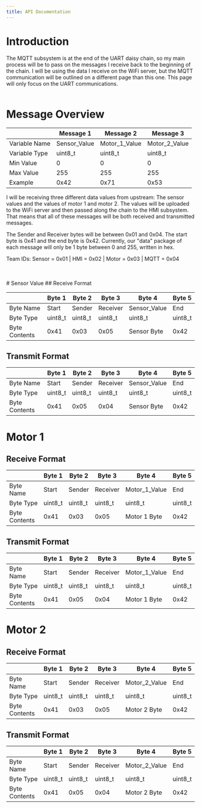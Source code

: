 ```yaml
---
title: API Documentation
---
```


# Introduction
The MQTT subsystem is at the end of the UART daisy chain, so my main process will be to pass on the messages I receive back to the beginning of the chain. I will be using the data I receive on the WiFi server, but the MQTT communication will be outlined on a different page than this one. This page will only focus on the UART communications.
<br>
<br>
# Message Overview

|               |   Message 1  |   Message 2   |   Message 3   |
| ------------- | ------------ | ------------- | ------------- |
| Variable Name | Sensor_Value | Motor_1_Value | Motor_2_Value |
| Variable Type |    uint8_t   |    uint8_t    |    uint8_t    |
|   Min Value   |       0      |       0       |       0       |
|   Max Value   |      255     |      255      |      255      |
|    Example    |      0x42      |       0x71      |      0x53      |

I will be receiving three different data values from upstream: The sensor values and the values of motor 1 and motor 2. The values will be uploaded to the WiFi server and then passed along the chain to the HMI subsystem. That means that all of these messages will be both received and transmitted messages.

The Sender and Receiver bytes will be between 0x01 and 0x04. The start byte is 0x41 and the end byte is 0x42. Currently, our "data" package of each message will only be 1 byte between 0 and 255, written in hex.

Team IDs: Sensor = 0x01 | HMI = 0x02 | Motor = 0x03 | MQTT = 0x04


<br>
<br>
# Sensor Value
## Receive Format

|               |  Byte 1 |  Byte 2 |  Byte 3  |    Byte 4    |  Byte 5 |
| ------------- | ------- | ------- | -------- | ------------ | ------- |
|   Byte Name   |   Start |  Sender | Receiver | Sensor_Value |   End   |
|   Byte Type   | uint8_t | uint8_t |  uint8_t |    uint8_t   | uint8_t |
| Byte Contents |   0x41  |   0x03  |   0x05   |  Sensor Byte |   0x42  |

## Transmit Format

|               |  Byte 1 |  Byte 2 |  Byte 3  |    Byte 4    |  Byte 5 |
| ------------- | ------- | ------- | -------- | ------------ | ------- |
|   Byte Name   |   Start |  Sender | Receiver | Sensor_Value |   End   |
|   Byte Type   | uint8_t | uint8_t |  uint8_t |    uint8_t   | uint8_t |
| Byte Contents |   0x41  |   0x05  |   0x04   |  Sensor Byte |   0x42  |

# Motor 1
## Receive Format

|               |  Byte 1 |  Byte 2 |  Byte 3  |     Byte 4    |  Byte 5 |
| ------------- | ------- | ------- | -------- | ------------- | ------- |
|   Byte Name   |   Start |  Sender | Receiver | Motor_1_Value |   End   |
|   Byte Type   | uint8_t | uint8_t |  uint8_t |     uint8_t   | uint8_t |
| Byte Contents |   0x41  |   0x03  |   0x05   |  Motor 1 Byte |   0x42  |

## Transmit Format

|               |  Byte 1 |  Byte 2 |  Byte 3  |     Byte 4    |  Byte 5 |
| ------------- | ------- | ------- | -------- | ------------- | ------- |
|   Byte Name   |   Start |  Sender | Receiver | Motor_1_Value |   End   |
|   Byte Type   | uint8_t | uint8_t |  uint8_t |     uint8_t   | uint8_t |
| Byte Contents |   0x41  |   0x05  |   0x04   |  Motor 1 Byte |   0x42  |

# Motor 2
## Receive Format

|               |  Byte 1 |  Byte 2 |  Byte 3  |     Byte 4    |  Byte 5 |
| ------------- | ------- | ------- | -------- | ------------- | ------- |
|   Byte Name   |   Start |  Sender | Receiver | Motor_2_Value |   End   |
|   Byte Type   | uint8_t | uint8_t |  uint8_t |     uint8_t   | uint8_t |
| Byte Contents |   0x41  |   0x03  |   0x05   |  Motor 2 Byte |   0x42  |

## Transmit Format

|               |  Byte 1 |  Byte 2 |  Byte 3  |     Byte 4    |  Byte 5 |
| ------------- | ------- | ------- | -------- | ------------- | ------- |
|   Byte Name   |   Start |  Sender | Receiver | Motor_2_Value |   End   |
|   Byte Type   | uint8_t | uint8_t |  uint8_t |     uint8_t   | uint8_t |
| Byte Contents |   0x41  |   0x05  |   0x04   |  Motor 2 Byte |   0x42  |
